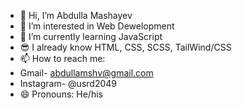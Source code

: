 - 👋 Hi, I’m Abdulla Mashayev
- 👀 I’m interested in Web Dewelopment
- 🌱 I’m currently learning JavaScript
- 😎 I already know HTML, CSS, SCSS, TailWind/CSS
- 📫 How to reach me:
- Gmail- abdullamshv@gmail.com
- Instagram- @usrd2049 
- 😄 Pronouns: He/his
